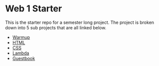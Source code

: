 # Web 1 Starter

This is the starter repo for a semester long project. The project is broken down
into 5 sub projects that are all linked below.

- [Warmup](https://shanepanter.com/web1/p1.html)
- [HTML](https://shanepanter.com/web1/p2.html)
- [CSS](https://shanepanter.com/web1/p3.html)
- [Lambda](https://shanepanter.com/web1/p4.html)
- [Guestbook](https://shanepanter.com/web1/p5.html)